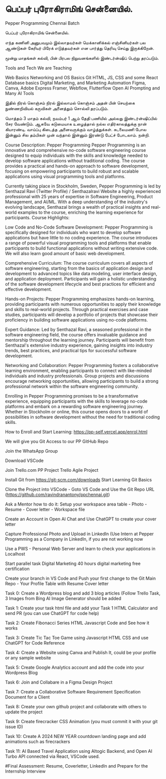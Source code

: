 # பெப்பர் புரோகிராமிங் சென்னையில். 
Pepper Programming Chennai Batch

பெப்பர் புரோகிராமிங் சென்னையில்.

எந்த கணினி அனுபவமும் இல்லாதவர்கள் 
மெக்கானிக்கல் எஞ்சினியர்கள் 
பல ஆண்டுகள் கேரியர் பிரேக் எடுத்தவர்கள் என பார்த்து தெரிவு செய்து இருக்கிறேன். 

மூன்று மாதங்கள் கல்வி, பின் பிரபல நிறுவனங்களில் இண்டர்ன்ஷிப் பெற்று தரப்படும். 

Tools and Tech We are Teaching

Web Basics
Networking and  OS Basics 
Git
HTML, JS, CSS and some React
Database basics
Digital Marketing, and Marketing Automation
Figma, Canva, Adobe Express
Framer, Webflow, Flutterflow
Open AI Prompting and Many AI Tools

இதில் நிரல் கொஞ்சம் நிரல் இல்லாமல் கொஞ்சம் அதன் பின் செயற்கை நுண்ணறிவியல் கருவிகள் அனைத்தும் சொல்லி தரப்படும். 

மொத்தம் 3 மாதம் கல்வி, நவம்பர் 1 ஆம் தேதி பணியில் அல்லது இண்டர்ன்ஷிப்பில் சேர வேண்டும். ஆகவே கடுமையாக உழைத்தால் நல்ல எதிர்காலத்துக்கு நான் கியாரண்டி. வாய்ப்பு கிடைத்த அனைவருக்கும் வாழ்த்துக்கள். சுடலைமணி போல இன்னும் சில தம்பிகள் முன் வந்தால் இன்னும் இரண்டு பேட்ச் போடலாம். நன்றி. 

Course Description: Pepper Programming
Pepper Programming is an innovative and comprehensive no-code software engineering course designed to equip individuals with the skills and knowledge needed to develop software applications without traditional coding. The course provides a practical and hands-on approach to software development, focusing on empowering participants to build robust and scalable applications using visual programming tools and platforms.

Currently taking place in Stockholm, Sweden, Pepper Programming is led by Senthazal Ravi (Twitter Profile) / Senthazalravi Website a highly experienced professional with 25 years of expertise in Software Engineering, Product Management, and AI/ML. With a deep understanding of the industry's evolving landscape, Senthazal brings a wealth of practical insights and real-world examples to the course, enriching the learning experience for participants.
Course Highlights:

Low Code and No-Code Software Development: Pepper Programming is specifically designed for individuals who want to develop software applications but have little to no coding experience. The course introduces a range of powerful visual programming tools and platforms that enable participants to build functional applications without writing extensive code. We will also learn good amount of basic web development.

Comprehensive Curriculum: The course curriculum covers all aspects of software engineering, starting from the basics of application design and development to advanced topics like data modeling, user interface design, and application deployment. Participants will gain a holistic understanding of the software development lifecycle and best practices for efficient and effective development.

Hands-on Projects: Pepper Programming emphasizes hands-on learning, providing participants with numerous opportunities to apply their knowledge and skills to real-world projects. Through practical exercises and case studies, participants will develop a portfolio of projects that showcase their proficiency in building software applications using no-code platforms.

Expert Guidance: Led by Senthazal Ravi, a seasoned professional in the software engineering field, the course offers invaluable guidance and mentorship throughout the learning journey. Participants will benefit from Senthazal's extensive industry experience, gaining insights into industry trends, best practices, and practical tips for successful software development.

Networking and Collaboration: Pepper Programming fosters a collaborative learning environment, enabling participants to connect with like-minded individuals and industry professionals. Group projects and discussions encourage networking opportunities, allowing participants to build a strong professional network within the software engineering community.

Enrolling in Pepper Programming promises to be a transformative experience, equipping participants with the skills to leverage no-code platforms and embark on a rewarding software engineering journey. Whether in Stockholm or online, this course opens doors to a world of possibilities in software development without the need for traditional coding skills.

How to Enroll and Start Learning: https://pp-self.vercel.app/enrol.html

We will give you Git Access to our PP GitHub Repo

Join the WhatsApp Group

Download VSCode

Join Trello.com PP Project Trello Agile Project

Install Git from https://git-scm.com/downloads Start Learning Git Basics

Clone the Project into VSCode - Goto VS Code and Use the Git Repo URL (https://github.com/ravindranantony/ppchennai.git)

Ask a Mentor how to do it: Setup your workspace area table - Photo - Resume - Cover letter - Workspace file

Create an Account in Open AI Chat and Use ChatGPT to create your cover letter

Capture Professional Photo and Upload in LinkedIn (Use Intern at Pepper Programming as a Company in LinkedIn, if you are not working now

Use a PWS - Personal Web Server and learn to check your applications in Localhost

Start parallel task Digital Marketing 40 hours digital marketing free certification

Create your branch in VS Code and Push your first change to the Git Main Repo - Your Profile Table with Resume Cover letter

Task 0: Create a Wordpress blog and add 3 blog articles (Follow Trello Task, 3 Images from Bing AI Image Generator should be added

Task 1: Create your task html file and add your Task 1 HTML Calculator and send PR (you can use ChatGPT for code help)

Task 2: Create Fibonacci Series HTML Javascript Code and See how it works

Task 3: Create Tic Tac Toe Game using Javascript HTML CSS and use ChatGPT for Code Reference

Task 4: Create a Website using Canva and Publish It, could be your profile or any sample website

Task 5: Create Google Analytics account and add the code into your Wordpress Blog

Task 6: Join and Collabare in a Figma Design Project

Task 7: Create a Collaborative Software Requirement Specification Document for a Client

Task 8: Create your own github project and collaborate with others to update the project

Task 9: Create firecracker CSS Animation (you must commit it with your git issue ID)

Task 10: Create A 2024 NEW YEAR countdown landing page and add animations such as firecrackers

Task 11: AI Based Travel Application using Altogic Backend, and Open AI Turbo API connected via React, VSCode used. 

#Final Assessment: Resume, Coverletter, LinkedIn and Prepare for the Internship Interview 
